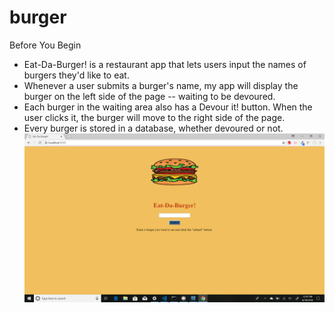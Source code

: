 # burger

Before You Begin


* Eat-Da-Burger! is a restaurant app that lets users input the names of burgers they'd like to eat.
* Whenever a user submits a burger's name, my app will display the burger on the left side of the page -- waiting to be devoured.
* Each burger in the waiting area also has a Devour it! button. When the user clicks it, the burger will move to the right side of the      page.
* Every burger is stored in a database, whether devoured or not.
![screenshot 37](https://github.com/tjleis25/burger/blob/master/public/assets/img/burger1.png)
